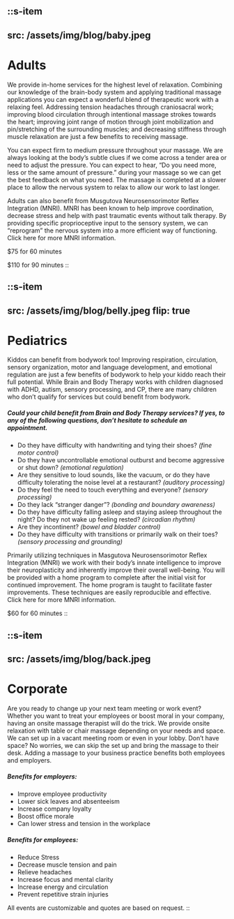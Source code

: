 
::s-item
---
src: /assets/img/blog/baby.jpeg
---
# Adults
We provide in-home services for the highest level of relaxation. Combining our knowledge of the brain-body system and applying traditional massage applications you can expect a wonderful blend of therapeutic work with a relaxing feel. Addressing tension headaches through craniosacral work; improving blood circulation through intentional massage strokes towards the heart; improving joint range of motion through joint mobilization and pin/stretching of the surrounding muscles; and decreasing stiffness through muscle relaxation are just a few benefits to receiving massage. 

You can expect firm to medium pressure throughout your massage. We are always looking at the body’s subtle clues if we come across a tender area or need to adjust the pressure. You can expect to hear, “Do you need more, less or the same amount of pressure.” during your massage so we can get the best feedback on what you need. The massage is completed at a slower place to allow the nervous system to relax to allow our work to last longer. 

Adults can also benefit from Musgutova Neurosensorimotor Reflex Integration (MNRI). MNRI has been known to help improve coordination, decrease stress and help with past traumatic events without talk therapy. By providing specific proprioceptive input to the sensory system, we can “reprogram” the nervous system into a more efficient way of functioning. Click here for more MNRI information. 

$75 for 60 minutes

$110 for 90 minutes
::

::s-item
---
src: /assets/img/blog/belly.jpeg
flip: true
---
# Pediatrics
Kiddos can benefit from bodywork too! Improving respiration, circulation, sensory organization, motor and language development, and emotional regulation are just a few benefits of bodywork to help your kiddo reach their full potential. While Brain and Body Therapy works with children diagnosed with ADHD, autism, sensory processing, and CP, there are many children who don’t qualify for services but could benefit from bodywork. 

##### Could your child benefit from Brain and Body Therapy services? If yes, to any of the following questions, don’t hesitate to schedule an appointment. 

- Do they have difficulty with handwriting and tying their shoes? _(fine motor control)_
- Do they have uncontrollable emotional outburst and become aggressive or shut down? _(emotional regulation)_
- Are they sensitive to loud sounds, like the vacuum, or do they have difficulty tolerating the noise level at a restaurant? _(auditory processing)_
- Do they feel the need to touch everything and everyone? _(sensory processing)_
- Do they lack “stranger danger”? _(bonding and boundary awareness)_
- Do they have difficulty falling asleep and staying asleep throughout the night? Do they not wake up feeling rested? _(circadian rhythm)_
- Are they incontinent? _(bowel and bladder control)_
- Do they have difficulty with transitions or primarily walk on their toes? _(sensory processing and grounding)_

Primarily utilizing techniques in Masgutova Neurosensorimotor Reflex Integration (MNRI) we work with their body’s innate intelligence to improve their neuroplasticity and inherently improve their overall well-being. You will be provided with a home program to complete after the initial visit for continued improvement. The home program is taught to facilitate faster improvements. These techniques are easily reproducible and effective. Click here for more MNRI information.

$60 for 60 minutes
::

::s-item
---
src: /assets/img/blog/back.jpeg
---
# Corporate
Are you ready to change up your next team meeting or work event? Whether you want to treat your employees or boost moral in your company, having an onsite massage therapist will do the trick. We provide onsite relaxation with table or chair massage depending on your needs and space. We can set up in a vacant meeting room or even in your lobby. Don’t have space? No worries, we can skip the set up and bring the massage to their desk. Adding a massage to your business practice benefits both employees and employers.

##### Benefits for employers: 

- Improve employee productivity
- Lower sick leaves and absenteeism
- Increase company loyalty
- Boost office morale
- Can lower stress and tension in the workplace

##### Benefits for employees:

- Reduce Stress
- Decrease muscle tension and pain
- Relieve headaches
- Increase focus and mental clarity
- Increase energy and circulation
- Prevent repetitive strain injuries

All events are customizable and quotes are based on request.
::